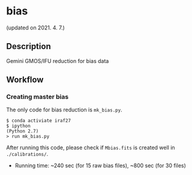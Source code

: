 # bias
(updated on 2021. 4. 7.)

## Description
Gemini GMOS/IFU reduction for bias data

## Workflow

### Creating master bias
The only code for bias reduction is ``mk_bias.py``.

```
$ conda activiate iraf27 
$ ipython
(Python 2.7)
> run mk_bias.py
```

After running this code, please check if ``Mbias.fits`` is created well in `./calibrations/`.
* Running time: ~240 sec (for 15 raw bias files), ~800 sec (for 30 files)
